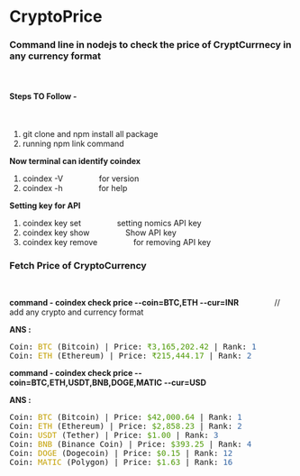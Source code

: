 # CryptoPrice

<h3>Command line in nodejs to check the price of CryptCurrnecy in any currency format</h3><br>

<h4>Steps TO Follow - </h4><br>

1. git clone and npm install all package<br>
2. running npm link command<br>

<b>Now terminal can identify coindex </b><br>
1. coindex -V &emsp;&emsp;&emsp;&emsp; for version <br>
2. coindex -h &emsp;&emsp;&emsp;&emsp; for help<br>

<b>Setting key for API</b><br>
1. coindex key set &emsp;&emsp;&emsp;&emsp; setting nomics API key
2. coindex key show &emsp;&emsp;&emsp;&emsp; Show API key
3. coindex key remove &emsp;&emsp;&emsp;&emsp; for removing API key

<h3>Fetch Price of CryptoCurrency</h3><br>

<b>command  -  coindex check price --coin=BTC,ETH --cur=INR </b> &emsp;&emsp;&emsp;&emsp;     // add any crypto and currency format<br>

<b>ANS : </b><br>
<pre>Coin: <font color="#C4A000">BTC</font> (Bitcoin) | Price: <font color="#4E9A06">₹3,165,202.42</font> | Rank: <font color="#3465A4">1</font>
Coin: <font color="#C4A000">ETH</font> (Ethereum) | Price: <font color="#4E9A06">₹215,444.17</font> | Rank: <font color="#3465A4">2</font></pre>

<b>command -       coindex check price --coin=BTC,ETH,USDT,BNB,DOGE,MATIC --cur=USD </b> &emsp;&emsp;&emsp;&emsp;

<b>ANS : </b><br>

<pre>Coin: <font color="#C4A000">BTC</font> (Bitcoin) | Price: <font color="#4E9A06">$42,000.64</font> | Rank: <font color="#3465A4">1</font>
Coin: <font color="#C4A000">ETH</font> (Ethereum) | Price: <font color="#4E9A06">$2,858.23</font> | Rank: <font color="#3465A4">2</font>
Coin: <font color="#C4A000">USDT</font> (Tether) | Price: <font color="#4E9A06">$1.00</font> | Rank: <font color="#3465A4">3</font>
Coin: <font color="#C4A000">BNB</font> (Binance Coin) | Price: <font color="#4E9A06">$393.25</font> | Rank: <font color="#3465A4">4</font>
Coin: <font color="#C4A000">DOGE</font> (Dogecoin) | Price: <font color="#4E9A06">$0.15</font> | Rank: <font color="#3465A4">12</font>
Coin: <font color="#C4A000">MATIC</font> (Polygon) | Price: <font color="#4E9A06">$1.63</font> | Rank: <font color="#3465A4">16</font>
</pre>
